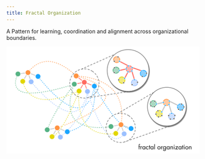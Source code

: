 ```yaml
---
title: Fractal Organization
---
```



A Pattern for learning, coordination and alignment across organizational boundaries.

![inline,fit](img/structural-patterns/fractal-organization.png)

